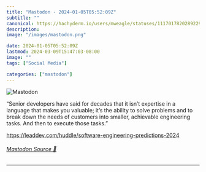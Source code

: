 ```yaml
---
title: "Mastodon - 2024-01-05T05:52:09Z"
subtitle: ""
canonical: https://hachyderm.io/users/mweagle/statuses/111701782028922932
description:
image: "/images/mastodon.png"

date: 2024-01-05T05:52:09Z
lastmod: 2024-03-09T15:47:03-08:00
image: ""
tags: ["Social Media"]

categories: ["mastodon"]
---
```

![Mastodon](/images/mastodon.png)

<p>“Senior developers have said for decades that it isn’t expertise in a language that makes you valuable; it’s the ability to solve problems and to break down the needs of customers into smaller, achievable engineering tasks. And then to execute those tasks.”</p><p><a href="https://leaddev.com/huddle/software-engineering-predictions-2024" target="_blank" rel="nofollow noopener noreferrer" translate="no"><span class="invisible">https://</span><span class="ellipsis">leaddev.com/huddle/software-en</span><span class="invisible">gineering-predictions-2024</span></a></p>


###### [Mastodon Source 🐘](https://hachyderm.io/@mweagle/111701782028922932)

___
